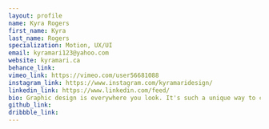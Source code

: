 ```yaml
---
layout: profile 
name: Kyra Rogers
first_name: Kyra
last_name: Rogers
specialization: Motion, UX/UI
email: kyramari123@yahoo.com
website: kyramari.ca
behance_link: 
vimeo_link: https://vimeo.com/user56681088
instagram_link: https://www.instagram.com/kyramaridesign/
linkedin_link: https://www.linkedin.com/feed/
bio: Graphic design is everywhere you look. It's such a unique way to convey messages, and being able to fill the world with colour is amazing.
github_link: 
dribbble_link: 
---
```

